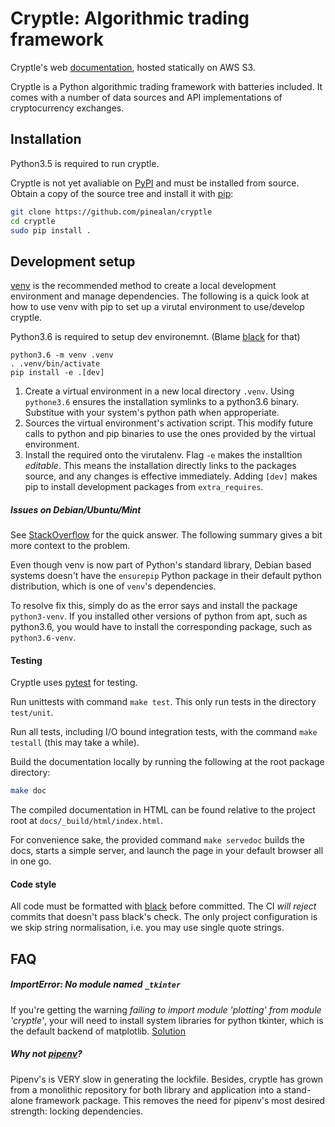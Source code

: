 # Cryptle: Algorithmic trading framework
Cryptle's web [documentation](http://cryptle-docs.s3-website-ap-southeast-1.amazonaws.com/),
hosted statically on AWS S3.

Cryptle is a Python algorithmic trading framework with batteries included.  It
comes with a number of data sources and API implementations of cryptocurrency
exchanges.


## Installation
Python3.5 is required to run cryptle.

Cryptle is not yet avaliable on [PyPI](https://pypi.org/) and must be installed 
from source. Obtain a copy of the source tree and install it with
[pip](https://pip.pypa.io/en/stable):
```bash
git clone https://github.com/pinealan/cryptle
cd cryptle
sudo pip install .
```

## Development setup
[venv](https://docs.python.org/3/library/venv.html) is the recommended
method to create a local development environment and manage dependencies. The
following is a quick look at how to use venv with pip to set up a virutal
environment to use/develop cryptle.

Python3.6 is required to setup dev environemnt. (Blame
[black](https://github.com/ambv/black) for that)

```
python3.6 -m venv .venv
. .venv/bin/activate
pip install -e .[dev]
```
1. Create a virtual environment in a new local directory `.venv`. Using
   `pythone3.6` ensures the installation symlinks to a python3.6 binary.
   Substitue with your system's python path when approperiate.
2. Sources the virtual environment's activation script. This modify future calls
   to python and pip binaries to use the ones provided by the virtual
   environment.
3. Install the required onto the virutalenv. Flag `-e` makes the installtion
   _editable_. This means the installation directly links to the packages
   source, and any changes is effective immediately. Adding `[dev]` makes pip to
   install development packages from `extra_requires`.

##### _Issues on Debian/Ubuntu/Mint_
See [StackOverflow](https://stackoverflow.com/a/47842394/7768732) for the quick
answer. The following summary gives a bit more context to the problem.

Even though venv is now part of Python's standard library, Debian based systems
doesn't have the `ensurepip` Python package in their default python distribution,
which is one of `venv`'s dependencies.

To resolve fix this, simply do as the error says and install the package
`python3-venv`. If you installed other versions of python from apt, such as
python3.6, you would have to install the corresponding package, such as
`python3.6-venv`.


#### Testing
Cryptle uses [pytest](https://docs.pytest.org/en/latest/index.html) for testing.

Run unittests with command `make test`. This only run tests in the directory
`test/unit`.

Run all tests, including I/O bound integration tests, with the command `make
testall` (this may take a while).

Build the documentation locally by running the following at the root package
directory:
```bash
make doc
```
The compiled documentation in HTML can be found relative to the project root at 
`docs/_build/html/index.html`.

For convenience sake, the provided command `make servedoc` builds the docs,
starts a simple server, and launch the page in your default browser all in one
go.


#### Code style
All code must be formatted with [black](https://github.com/ambv/black) before
committed. The CI _will reject_ commits that doesn't pass black's check. The
only project configuration is we skip string normalisation, i.e. you may use
single quote strings.


## FAQ

##### ImportError: No module named `_tkinter`
If you're getting the warning _failing to import module 'plotting' from module
'cryptle'_, your will need to install system libraries for python tkinter, which
is the default backend of matplotlib.
[Solution](https://stackoverflow.com/questions/50327906/importerror-no-module-named-tkinter-please-install-the-python3-tk-package)

##### Why not [pipenv](https://pipenv.readthedocs.io/en/latest/)?

Pipenv's is VERY slow in generating the lockfile. Besides, cryptle has grown
from a monolithic repository for both library and application into a
stand-alone framework package. This removes the need for pipenv's most desired
strength: locking dependencies.
